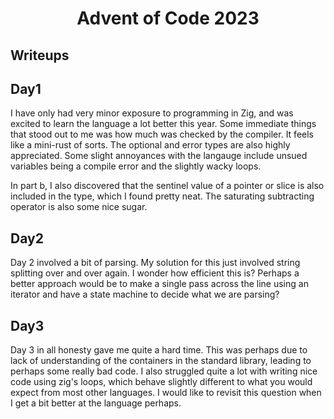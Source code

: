 <div align="center">

# Advent of Code 2023

</div>

## Writeups

## Day1

I have only had very minor exposure to programming in Zig, and was excited to
learn the language a lot better this year. Some immediate things that stood out
to me was how much was checked by the compiler. It feels like a mini-rust of
sorts. The optional and error types are also highly appreciated. Some slight
annoyances with the langauge include unsued variables being a compile error and
the slightly wacky loops.

In part b, I also discovered that the sentinel value of a pointer or slice is
also included in the type, which I found pretty neat. The saturating
subtracting operator is also some nice sugar.

## Day2

Day 2 involved a bit of parsing. My solution for this just involved string
splitting over and over again. I wonder how efficient this is? Perhaps a better
approach would be to make a single pass across the line using an iterator and
have a state machine to decide what we are parsing?

## Day3

Day 3 in all honesty gave me quite a hard time. This was perhaps due to lack of
understanding of the containers in the standard library, leading to perhaps
some really bad code. I also struggled quite a lot with writing nice code using
zig's loops, which behave slightly different to what you would expect from most
other languages. I would like to revisit this question when I get a bit better
at the language perhaps.

